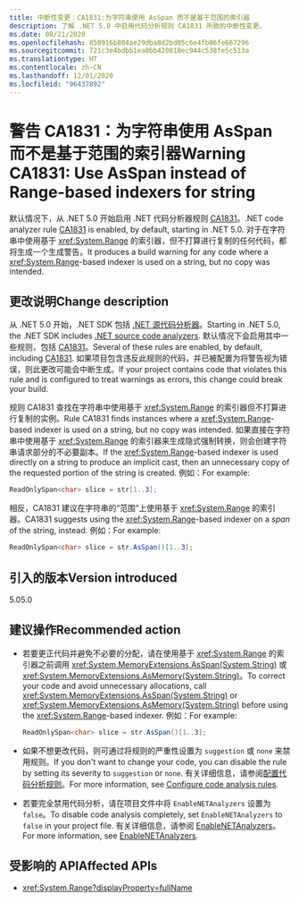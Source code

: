```yaml
---
title: 中断性变更：CA1831:为字符串使用 AsSpan 而不是基于范围的索引器
description: 了解 .NET 5.0 中启用代码分析规则 CA1831 所致的中断性变更。
ms.date: 08/21/2020
ms.openlocfilehash: 850916b804ae29dba8d2bd05c6e4fb06fe667296
ms.sourcegitcommit: 721c3e4bdbb1ea0bb420818ec944c538fe5c513a
ms.translationtype: HT
ms.contentlocale: zh-CN
ms.lasthandoff: 12/01/2020
ms.locfileid: "96437892"
---
```

# <a name="warning-ca1831-use-asspan-instead-of-range-based-indexers-for-string"></a><span data-ttu-id="ba81f-103">警告 CA1831：为字符串使用 AsSpan 而不是基于范围的索引器</span><span class="sxs-lookup"><span data-stu-id="ba81f-103">Warning CA1831: Use AsSpan instead of Range-based indexers for string</span></span>

<span data-ttu-id="ba81f-104">默认情况下，从 .NET 5.0 开始启用 .NET 代码分析器规则 [CA1831](/visualstudio/code-quality/ca1831)。</span><span class="sxs-lookup"><span data-stu-id="ba81f-104">.NET code analyzer rule [CA1831](/visualstudio/code-quality/ca1831) is enabled, by default, starting in .NET 5.0.</span></span> <span data-ttu-id="ba81f-105">对于在字符串中使用基于 <xref:System.Range> 的索引器，但不打算进行复制的任何代码，都将生成一个生成警告。</span><span class="sxs-lookup"><span data-stu-id="ba81f-105">It produces a build warning for any code where a <xref:System.Range>-based indexer is used on a string, but no copy was intended.</span></span>

## <a name="change-description"></a><span data-ttu-id="ba81f-106">更改说明</span><span class="sxs-lookup"><span data-stu-id="ba81f-106">Change description</span></span>

<span data-ttu-id="ba81f-107">从 .NET 5.0 开始，.NET SDK 包括 [.NET 源代码分析器](../../../../fundamentals/code-analysis/overview.md)。</span><span class="sxs-lookup"><span data-stu-id="ba81f-107">Starting in .NET 5.0, the .NET SDK includes [.NET source code analyzers](../../../../fundamentals/code-analysis/overview.md).</span></span> <span data-ttu-id="ba81f-108">默认情况下会启用其中一些规则，包括 [CA1831](/visualstudio/code-quality/ca1831)。</span><span class="sxs-lookup"><span data-stu-id="ba81f-108">Several of these rules are enabled, by default, including [CA1831](/visualstudio/code-quality/ca1831).</span></span> <span data-ttu-id="ba81f-109">如果项目包含违反此规则的代码，并已被配置为将警告视为错误，则此更改可能会中断生成。</span><span class="sxs-lookup"><span data-stu-id="ba81f-109">If your project contains code that violates this rule and is configured to treat warnings as errors, this change could break your build.</span></span>

<span data-ttu-id="ba81f-110">规则 CA1831 查找在字符串中使用基于 <xref:System.Range> 的索引器但不打算进行复制的实例。</span><span class="sxs-lookup"><span data-stu-id="ba81f-110">Rule CA1831 finds instances where a <xref:System.Range>-based indexer is used on a string, but no copy was intended.</span></span> <span data-ttu-id="ba81f-111">如果直接在字符串中使用基于 <xref:System.Range> 的索引器来生成隐式强制转换，则会创建字符串请求部分的不必要副本。</span><span class="sxs-lookup"><span data-stu-id="ba81f-111">If the <xref:System.Range>-based indexer is used directly on a string to produce an implicit cast, then an unnecessary copy of the requested portion of the string is created.</span></span> <span data-ttu-id="ba81f-112">例如：</span><span class="sxs-lookup"><span data-stu-id="ba81f-112">For example:</span></span>

```csharp
ReadOnlySpan<char> slice = str[1..3];
```

<span data-ttu-id="ba81f-113">相反，CA1831 建议在字符串的“范围”上使用基于 <xref:System.Range> 的索引器。</span><span class="sxs-lookup"><span data-stu-id="ba81f-113">CA1831 suggests using the <xref:System.Range>-based indexer on a *span* of the string, instead.</span></span> <span data-ttu-id="ba81f-114">例如：</span><span class="sxs-lookup"><span data-stu-id="ba81f-114">For example:</span></span>

```csharp
ReadOnlySpan<char> slice = str.AsSpan()[1..3];
```

## <a name="version-introduced"></a><span data-ttu-id="ba81f-115">引入的版本</span><span class="sxs-lookup"><span data-stu-id="ba81f-115">Version introduced</span></span>

<span data-ttu-id="ba81f-116">5.0</span><span class="sxs-lookup"><span data-stu-id="ba81f-116">5.0</span></span>

## <a name="recommended-action"></a><span data-ttu-id="ba81f-117">建议操作</span><span class="sxs-lookup"><span data-stu-id="ba81f-117">Recommended action</span></span>

- <span data-ttu-id="ba81f-118">若要更正代码并避免不必要的分配，请在使用基于 <xref:System.Range> 的索引器之前调用 <xref:System.MemoryExtensions.AsSpan(System.String)> 或 <xref:System.MemoryExtensions.AsMemory(System.String)>。</span><span class="sxs-lookup"><span data-stu-id="ba81f-118">To correct your code and avoid unnecessary allocations, call <xref:System.MemoryExtensions.AsSpan(System.String)> or <xref:System.MemoryExtensions.AsMemory(System.String)> before using the <xref:System.Range>-based indexer.</span></span> <span data-ttu-id="ba81f-119">例如：</span><span class="sxs-lookup"><span data-stu-id="ba81f-119">For example:</span></span>

  ```csharp
  ReadOnlySpan<char> slice = str.AsSpan()[1..3];
  ```

- <span data-ttu-id="ba81f-120">如果不想更改代码，则可通过将规则的严重性设置为 `suggestion` 或 `none` 来禁用规则。</span><span class="sxs-lookup"><span data-stu-id="ba81f-120">If you don't want to change your code, you can disable the rule by setting its severity to `suggestion` or `none`.</span></span> <span data-ttu-id="ba81f-121">有关详细信息，请参阅[配置代码分析规则](../../../../fundamentals/code-analysis/configuration-options.md)。</span><span class="sxs-lookup"><span data-stu-id="ba81f-121">For more information, see [Configure code analysis rules](../../../../fundamentals/code-analysis/configuration-options.md).</span></span>

- <span data-ttu-id="ba81f-122">若要完全禁用代码分析，请在项目文件中将 `EnableNETAnalyzers` 设置为 `false`。</span><span class="sxs-lookup"><span data-stu-id="ba81f-122">To disable code analysis completely, set `EnableNETAnalyzers` to `false` in your project file.</span></span> <span data-ttu-id="ba81f-123">有关详细信息，请参阅 [EnableNETAnalyzers](../../../project-sdk/msbuild-props.md#enablenetanalyzers)。</span><span class="sxs-lookup"><span data-stu-id="ba81f-123">For more information, see [EnableNETAnalyzers](../../../project-sdk/msbuild-props.md#enablenetanalyzers).</span></span>

## <a name="affected-apis"></a><span data-ttu-id="ba81f-124">受影响的 API</span><span class="sxs-lookup"><span data-stu-id="ba81f-124">Affected APIs</span></span>

- <xref:System.Range?displayProperty=fullName>

<!--

### Affected APIs

- `T:System.Range`

### Category

Code analysis

-->

